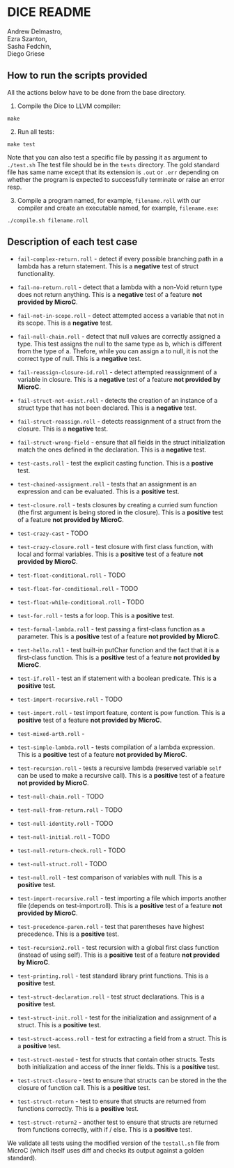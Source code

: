#  DICE README  

Andrew Delmastro,     
Ezra Szanton,         
Sasha Fedchin,        
Diego Griese          

## How to run the scripts provided

All the actions below have to be done from the base directory. 

1) Compile the Dice to LLVM compiler:

`make`

2) Run all tests:

`make test`

Note that you can also test a specific file by passing it as argument to `./test.sh`
The test file should be in the `tests` directory.
The gold standard file has same name except that its extension is `.out` or `.err`
depending on whether the program is expected to successfully terminate or raise an error resp.

3) Compile a program named, for example, `filename.roll` with our compiler
   and create an executable named, for example, `filename.exe`:

`./compile.sh filename.roll`



## Description of each test case

- `fail-complex-return.roll` - detect if every possible branching path in a lambda has a return statement.
This is a **negative** test of struct functionality. 

- `fail-no-return.roll` - detect that a lambda with a non-Void return type does not return anything. 
This is a **negative** test of a feature **not provided by MicroC**.

- `fail-not-in-scope.roll` - detect attempted access a variable that not in its scope. 
This is a **negative** test.

- `fail-null-chain.roll` - detect that null values are correctly assigned a type. This test assigns the null to the same type as b, which is different from the type of a. Thefore, while you can assign a to null, it is not the correct type of null. This is a **negative** test.

- `fail-reassign-closure-id.roll` - detect attempted reassignment of a variable in closure. 
This is a **negative** test of a feature **not provided by MicroC**.

- `fail-struct-not-exist.roll` - detects the creation of an instance of a struct type that has not been declared. This is a **negative** test. 

- `fail-struct-reassign.roll` - detects reassignment of a struct from the closure. This is a **negative** test.

- `fail-struct-wrong-field` - ensure that all fields in the struct initialization match the ones defined in the declaration. This is a **negative** test.

- `test-casts.roll` - test the explicit casting function. This is a **postive** test. 

- `test-chained-assignment.roll` - tests that an assignment is an expression and can be evaluated.
This is a **positive** test.

- `test-closure.roll` - tests closures by creating a curried sum function (the first argument is being stored in the closure).
This is a **positive** test of a feature **not provided by MicroC**.

- `test-crazy-cast` - TODO

- `test-crazy-closure.roll` - test closure with first class function, with local and formal variables.
This is a **positive** test of a feature **not provided by MicroC**.

- `test-float-conditional.roll` - TODO

- `test-float-for-conditional.roll` - TODO

- `test-float-while-conditional.roll` - TODO

- `test-for.roll` - tests a for loop.
This is a **positive** test.

- `test-formal-lambda.roll` - test passing a first-class function as a parameter.
This is a **positive** test of a feature **not provided by MicroC**.

- `test-hello.roll` - test built-in putChar function and the fact that it is a first-class function.
This is a **positive** test of a feature **not provided by MicroC**.

- `test-if.roll` - test an if statement with a boolean predicate.
This is a **positive** test.

- `test-import-recursive.roll` - TODO

- `test-import.roll` - test import feature, content is pow function.
This is a **positive** test of a feature **not provided by MicroC**.

- `test-mixed-arth.roll` - 


- `test-simple-lambda.roll` - tests compilation of a lambda expression.  
This is a **positive** test of a feature **not provided by MicroC**.


- `test-recursion.roll` - tests a recursive lambda (reserved variable `self` can be used to make a recursive call).
This is a **positive** test of a feature **not provided by MicroC**.

- `test-null-chain.roll` - TODO

- `test-null-from-return.roll` - TODO

- `test-null-identity.roll` - TODO

- `test-null-initial.roll` - TODO

- `test-null-return-check.roll` - TODO

- `test-null-struct.roll` - TODO


- `test-null.roll` - test comparison of variables with null.
This is a **positive** test.

- `test-import-recursive.roll` - test importing a file which imports another file (depends on test-import.roll).
This is a **positive** test of a feature **not provided by MicroC**.

- `test-precedence-paren.roll` - test that parentheses have highest precedence.
This is a **positive** test.

- `test-recursion2.roll` - test recursion with a global first class function (instead of using self).
This is a **positive** test of a feature **not provided by MicroC**.

- `test-printing.roll` - test standard library print functions.
This is a **positive** test.



- `test-struct-declaration.roll` - test struct declarations.
This is a **positive** test.

- `test-struct-init.roll` - test for the initialization and assignment of a struct.
This is a **positive** test.

- `test-struct-access.roll` - test for extracting a field from a struct.
This is a **positive** test.

- `test-struct-nested` - test for structs that contain other structs. Tests both initialization and access of the inner fields. 
This is a **positive** test.

- `test-struct-closure` - test to ensure that structs can be stored in the the closure of function call.
This is a **positive** test.

- `test-struct-return` - test to ensure that structs are returned from functions correctly. 
This is a **positive** test.

- `test-struct-return2` - another test to ensure that structs are returned from functions correctly, with if / else. 
This is a **positive** test.

We validate all tests using the modified version of the `testall.sh` file from MicroC (which itself uses diff and checks its output against a golden standard).
